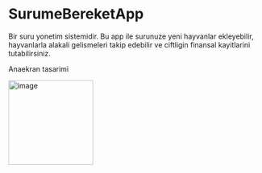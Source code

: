 # SurumeBereketApp
Bir suru yonetim sistemidir.
Bu app ile surunuze yeni hayvanlar ekleyebilir, hayvanlarla alakali gelismeleri takip edebilir ve ciftligin finansal kayitlarini tutabilirsiniz. 

Anaekran tasarimi

<img width="168" alt="image" src="https://user-images.githubusercontent.com/60326186/167804982-09624019-660d-4759-87ab-6538c2d4a1dc.png">
